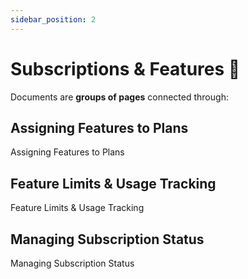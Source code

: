 ```yaml
---
sidebar_position: 2
---
```


# Subscriptions & Features 📜

Documents are **groups of pages** connected through:

## Assigning Features to Plans
Assigning Features to Plans

## Feature Limits & Usage Tracking
Feature Limits & Usage Tracking

## Managing Subscription Status
Managing Subscription Status
